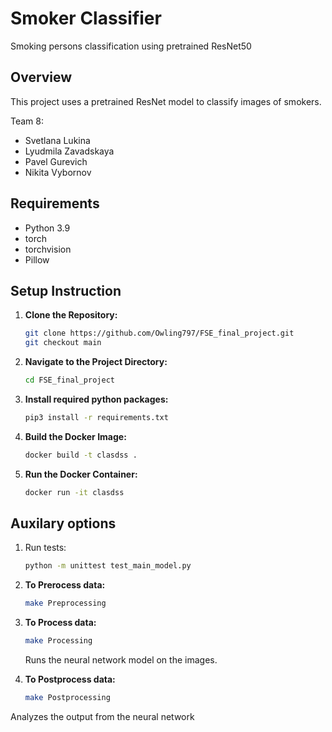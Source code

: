 # Smoker Classifier

Smoking persons classification using pretrained ResNet50

## Overview
This project uses a pretrained ResNet model to classify images of smokers. 


Team 8:
* Svetlana Lukina
* Lyudmila Zavadskaya
* Pavel Gurevich
* Nikita Vybornov
  

## Requirements
- Python 3.9
- torch
- torchvision
- Pillow

## Setup Instruction

1. **Clone the Repository:**
   ```bash
   git clone https://github.com/Owling797/FSE_final_project.git
   git checkout main
   ```

2. **Navigate to the Project Directory:**
   ```bash
   cd FSE_final_project
   ```

3. **Install required python packages:**
   ```bash
   pip3 install -r requirements.txt  
   ```

4. **Build the Docker Image:**
   ```bash
   docker build -t clasdss .
   ```

5. **Run the Docker Container:**
   ```bash
   docker run -it clasdss
   ```

## Auxilary options
1. Run tests:
   ```bash
   python -m unittest test_main_model.py
   ```
   
2. **To Prerocess data:**
   ```bash
   make Preprocessing
   ```

3. **To Process data:**
   ```bash
   make Processing
   ```
   Runs the neural network model on the images.

4. **To Postprocess data:**
   ```bash
   make Postprocessing
   ```
  Analyzes the output from the neural network 
